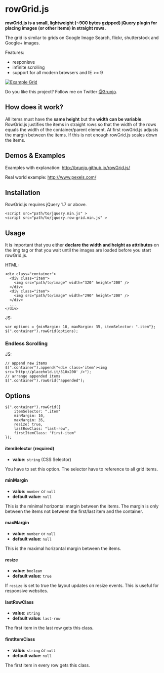 # rowGrid.js
**rowGrid.js is a small, lightweight (~900 bytes gzipped) jQuery plugin for placing images (or other items) in  straight rows.**

The grid is similar to grids on Google Image Search, flickr, shutterstock and Google+ images.

Features:

 * responisve
 * infinite scrolling
 * support for all modern browsers and IE >= 9

[![Example Grid](http://brunjo.github.io/rowGrid.js/example.png)][2]

Do you like this project? Follow me on Twitter [@3runjo][1].
 
## How does it work?
All items must have the **same height** but the **width can be variable**. RowGrid.js justifies the items in straight rows so that the width of the rows equals the width of the container/parent element.
At first rowGrid.js adjusts the margin between the items. If this is not enough rowGrid.js scales down the items.
 
## Demos & Examples
Examples with explanation: http://brunjo.github.io/rowGrid.js/

Real world example: http://www.pexels.com/
 
## Installation
RowGrid.js requires jQuery 1.7 or above.
```
<script src="path/to/jquery.min.js" >
<script src="path/to/jquery.row-grid.min.js" >
```
## Usage
It is important that you either **declare the width and height as attributes** on the img tag or that you wait until the images are loaded before you start rowGrid.js.

HTML:
```
<div class="container">
  <div class="item">
    <img src="path/to/image" width="320" height="200" />
  </div>
  <div class="item">
    <img src="path/to/image" width="290" height="200" />
  </div>
  ...
</div>
```
JS:
```
var options = {minMargin: 10, maxMargin: 35, itemSelector: ".item"};
$(".container").rowGrid(options);
```

### Endless Scrolling
JS:
```
// append new items
$(".container").append("<div class='item'><img src='http://placehold.it/310x200' />");
// arrange appended items
$(".container").rowGrid("appended");
```

## Options
```
$(".container").rowGrid({
    itemSelector: ".item"
    minMargin: 10, 
    maxMargin: 35,
    resize: true,
    lastRowClass: "last-row",
    firstItemClass: "first-item"
});
```
#### itemSelector (required)
* **value:** ```string``` (CSS Selector)

You have to set this option. The selector have to reference to all grid items.
#### minMargin
* **value:** ```number``` or ```null```
* **default value:** ```null```

This is the minimal horizontal margin between the items. The margin is only between the items not between the first/last item and the container.
#### maxMargin
* **value:** ```number``` or ```null```
* **default value:** ```null```

This is the maximal horizontal margin between the items.
#### resize
* **value:** ```boolean```
* **default value:** ```true```

If ```resize``` is set to true the layout updates on resize events. This is useful for responsive websites.
#### lastRowClass
* **value:** ```string```
* **default value:** ```last-row```

The first item in the last row gets this class.
#### firstItemClass
* **value:** ```string``` or ```null```
* **default value:** ```null```

The first item in every row gets this class.


  [1]: https://twitter.com/3runjo "@3runjo"
  [2]: http://brunjo.github.io/rowGrid.js/ "Demos"
